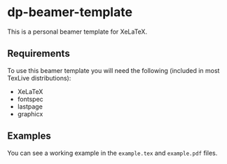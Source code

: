 # dp-beamer-template
This is a personal beamer template for XeLaTeX.


## Requirements

To use this beamer template you will need the following (included in most TexLive distributions):
- XeLaTeX
- fontspec
- lastpage
- graphicx

## Examples

You can see a working example in the ``example.tex`` and ``example.pdf`` files.
